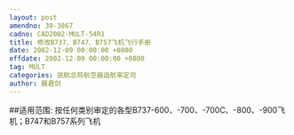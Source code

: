```yaml
---
layout: post
amendno: 39-3867
cadno: CAD2002-MULT-54R1
title: 修改B737、B747、B757飞机飞行手册
date: 2002-12-09 00:00:00 +0800
effdate: 2002-12-09 00:00:00 +0800
tag: MULT
categories: 民航总局航空器适航审定司
author: 聂君剑
---
```


##适用范围:
按任何类别审定的各型B737-600、-700、-700C、-800、-900飞机；B747和B757系列飞机

